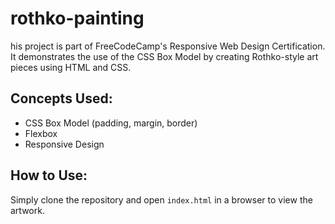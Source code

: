 # rothko-painting
his project is part of FreeCodeCamp's Responsive Web Design Certification. It demonstrates the use of the CSS Box Model by creating Rothko-style art pieces using HTML and CSS.

## Concepts Used:
- CSS Box Model (padding, margin, border)
- Flexbox
- Responsive Design

## How to Use:
Simply clone the repository and open `index.html` in a browser to view the artwork.